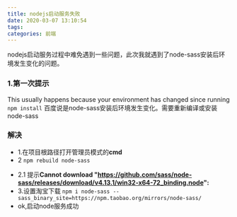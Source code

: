 ```yaml
---
title: nodejs启动服务失败
date: 2020-03-07 13:10:54
tags:
categories: 前端
---
```

nodejs启动服务过程中难免遇到一些问题，此次我就遇到了node-sass安装后环境发生变化的问题。
<!--more-->
### 1.第一次提示 ###
This usually happens because your environment has changed since running `npm install`
百度说是node-sass安装后环境发生变化。需要重新编译或安装node-sass

### 解决 ###
- 1.在项目根路径打开管理员模式的**cmd**
- 2  `npm rebuild node-sass `
* 2.1 提示**Cannot download "https://github.com/sass/node-sass/releases/download/v4.13.1/win32-x64-72_binding.node":**
* 3.设置淘宝下载 `npm i node-sass --sass_binary_site=https://npm.taobao.org/mirrors/node-sass/`
* ok,启动node服务成功